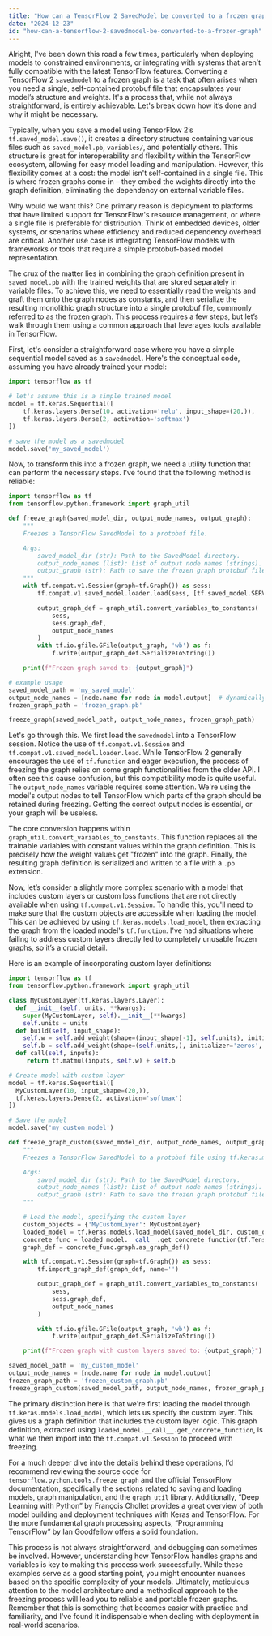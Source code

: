 ```yaml
---
title: "How can a TensorFlow 2 SavedModel be converted to a frozen graph?"
date: "2024-12-23"
id: "how-can-a-tensorflow-2-savedmodel-be-converted-to-a-frozen-graph"
---
```


Alright,  I've been down this road a few times, particularly when deploying models to constrained environments, or integrating with systems that aren’t fully compatible with the latest TensorFlow features. Converting a TensorFlow 2 `savedmodel` to a frozen graph is a task that often arises when you need a single, self-contained protobuf file that encapsulates your model’s structure and weights. It's a process that, while not always straightforward, is entirely achievable. Let's break down how it’s done and why it might be necessary.

Typically, when you save a model using TensorFlow 2’s `tf.saved_model.save()`, it creates a directory structure containing various files such as `saved_model.pb`, `variables/`, and potentially others. This structure is great for interoperability and flexibility within the TensorFlow ecosystem, allowing for easy model loading and manipulation. However, this flexibility comes at a cost: the model isn't self-contained in a single file. This is where frozen graphs come in – they embed the weights directly into the graph definition, eliminating the dependency on external variable files.

Why would we want this? One primary reason is deployment to platforms that have limited support for TensorFlow's resource management, or where a single file is preferable for distribution. Think of embedded devices, older systems, or scenarios where efficiency and reduced dependency overhead are critical. Another use case is integrating TensorFlow models with frameworks or tools that require a simple protobuf-based model representation.

The crux of the matter lies in combining the graph definition present in `saved_model.pb` with the trained weights that are stored separately in variable files. To achieve this, we need to essentially read the weights and graft them onto the graph nodes as constants, and then serialize the resulting monolithic graph structure into a single protobuf file, commonly referred to as the frozen graph. This process requires a few steps, but let’s walk through them using a common approach that leverages tools available in TensorFlow.

First, let's consider a straightforward case where you have a simple sequential model saved as a `savedmodel`. Here's the conceptual code, assuming you have already trained your model:

```python
import tensorflow as tf

# let's assume this is a simple trained model
model = tf.keras.Sequential([
    tf.keras.layers.Dense(10, activation='relu', input_shape=(20,)),
    tf.keras.layers.Dense(2, activation='softmax')
])

# save the model as a savedmodel
model.save('my_saved_model')
```

Now, to transform this into a frozen graph, we need a utility function that can perform the necessary steps. I’ve found that the following method is reliable:

```python
import tensorflow as tf
from tensorflow.python.framework import graph_util

def freeze_graph(saved_model_dir, output_node_names, output_graph):
    """
    Freezes a TensorFlow SavedModel to a protobuf file.

    Args:
        saved_model_dir (str): Path to the SavedModel directory.
        output_node_names (list): List of output node names (strings).
        output_graph (str): Path to save the frozen graph protobuf file.
    """
    with tf.compat.v1.Session(graph=tf.Graph()) as sess:
        tf.compat.v1.saved_model.loader.load(sess, [tf.saved_model.SERVING], saved_model_dir)

        output_graph_def = graph_util.convert_variables_to_constants(
            sess,
            sess.graph_def,
            output_node_names
        )
        with tf.io.gfile.GFile(output_graph, 'wb') as f:
            f.write(output_graph_def.SerializeToString())

    print(f"Frozen graph saved to: {output_graph}")

# example usage
saved_model_path = 'my_saved_model'
output_node_names = [node.name for node in model.output]  # dynamically obtain output names
frozen_graph_path = 'frozen_graph.pb'

freeze_graph(saved_model_path, output_node_names, frozen_graph_path)
```

Let's go through this. We first load the `savedmodel` into a TensorFlow session. Notice the use of `tf.compat.v1.Session` and `tf.compat.v1.saved_model.loader.load`. While TensorFlow 2 generally encourages the use of `tf.function` and eager execution, the process of freezing the graph relies on some graph functionalities from the older API. I often see this cause confusion, but this compatibility mode is quite useful. The `output_node_names` variable requires some attention. We're using the model's output nodes to tell TensorFlow which parts of the graph should be retained during freezing. Getting the correct output nodes is essential, or your graph will be useless.

The core conversion happens within `graph_util.convert_variables_to_constants`. This function replaces all the trainable variables with constant values within the graph definition. This is precisely how the weight values get "frozen" into the graph. Finally, the resulting graph definition is serialized and written to a file with a `.pb` extension.

Now, let’s consider a slightly more complex scenario with a model that includes custom layers or custom loss functions that are not directly available when using `tf.compat.v1.Session`. To handle this, you'll need to make sure that the custom objects are accessible when loading the model. This can be achieved by using `tf.keras.models.load_model`, then extracting the graph from the loaded model's `tf.function`. I've had situations where failing to address custom layers directly led to completely unusable frozen graphs, so it’s a crucial detail.

Here is an example of incorporating custom layer definitions:

```python
import tensorflow as tf
from tensorflow.python.framework import graph_util

class MyCustomLayer(tf.keras.layers.Layer):
  def __init__(self, units, **kwargs):
    super(MyCustomLayer, self).__init__(**kwargs)
    self.units = units
  def build(self, input_shape):
    self.w = self.add_weight(shape=(input_shape[-1], self.units), initializer='random_normal', trainable=True)
    self.b = self.add_weight(shape=(self.units,), initializer='zeros', trainable=True)
  def call(self, inputs):
     return tf.matmul(inputs, self.w) + self.b

# Create model with custom layer
model = tf.keras.Sequential([
  MyCustomLayer(10, input_shape=(20,)),
  tf.keras.layers.Dense(2, activation='softmax')
])

# Save the model
model.save('my_custom_model')

def freeze_graph_custom(saved_model_dir, output_node_names, output_graph):
    """
    Freezes a TensorFlow SavedModel to a protobuf file using tf.keras.models.load_model and handling custom layers.

    Args:
        saved_model_dir (str): Path to the SavedModel directory.
        output_node_names (list): List of output node names (strings).
        output_graph (str): Path to save the frozen graph protobuf file.
    """

    # Load the model, specifying the custom layer
    custom_objects = {'MyCustomLayer': MyCustomLayer}
    loaded_model = tf.keras.models.load_model(saved_model_dir, custom_objects=custom_objects)
    concrete_func = loaded_model.__call__.get_concrete_function(tf.TensorSpec(shape=(None, 20), dtype=tf.float32))
    graph_def = concrete_func.graph.as_graph_def()

    with tf.compat.v1.Session(graph=tf.Graph()) as sess:
        tf.import_graph_def(graph_def, name='')

        output_graph_def = graph_util.convert_variables_to_constants(
            sess,
            sess.graph_def,
            output_node_names
        )

        with tf.io.gfile.GFile(output_graph, 'wb') as f:
            f.write(output_graph_def.SerializeToString())

    print(f"Frozen graph with custom layers saved to: {output_graph}")

saved_model_path = 'my_custom_model'
output_node_names = [node.name for node in model.output]
frozen_graph_path = 'frozen_custom_graph.pb'
freeze_graph_custom(saved_model_path, output_node_names, frozen_graph_path)

```

The primary distinction here is that we're first loading the model through `tf.keras.models.load_model`, which lets us specify the custom layer. This gives us a graph definition that includes the custom layer logic. This graph definition, extracted using `loaded_model.__call__.get_concrete_function`, is what we then import into the `tf.compat.v1.Session` to proceed with freezing.

For a much deeper dive into the details behind these operations, I’d recommend reviewing the source code for `tensorflow.python.tools.freeze_graph` and the official TensorFlow documentation, specifically the sections related to saving and loading models, graph manipulation, and the `graph_util` library. Additionally, “Deep Learning with Python” by François Chollet provides a great overview of both model building and deployment techniques with Keras and TensorFlow. For the more fundamental graph processing aspects, “Programming TensorFlow” by Ian Goodfellow offers a solid foundation.

This process is not always straightforward, and debugging can sometimes be involved. However, understanding how TensorFlow handles graphs and variables is key to making this process work successfully. While these examples serve as a good starting point, you might encounter nuances based on the specific complexity of your models. Ultimately, meticulous attention to the model architecture and a methodical approach to the freezing process will lead you to reliable and portable frozen graphs. Remember that this is something that becomes easier with practice and familiarity, and I've found it indispensable when dealing with deployment in real-world scenarios.
